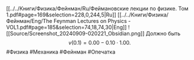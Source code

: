 [[../../Книги/Физика/Фейнман/Ru/Феймановские лекции по физике. Том 1.pdf#page=169&selection=228,0,244,5|Ru]]
[[../../Книги/Физика/Фейнман/Eng/The Feynman Lectures on Physics - VOL1.pdf#page=185&selection=74,18,74,30|Eng]]
![[Source/Screenshot_20240909-020221_Obsidian.png]]
Должно быть $$v(0.1)=0.00-0.10\cdot 1.00.$$
#Физика #Механика #Фейнман #Опечатка 
